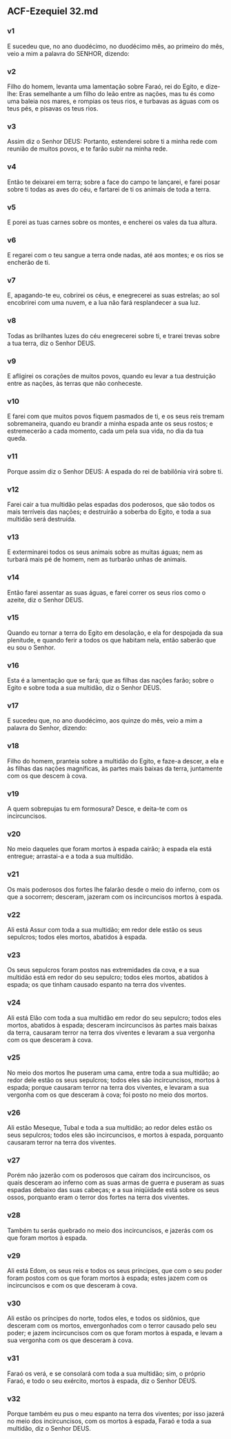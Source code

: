 ## ACF-Ezequiel 32.md
### v1
 E sucedeu que, no ano duodécimo, no duodécimo mês, ao primeiro do mês, veio a mim a palavra do SENHOR, dizendo:
### v2
 Filho do homem, levanta uma lamentação sobre Faraó, rei do Egito, e dize-lhe: Eras semelhante a um filho do leão entre as nações, mas tu és como uma baleia nos mares, e rompias os teus rios, e turbavas as águas com os teus pés, e pisavas os teus rios.
### v3
 Assim diz o Senhor DEUS: Portanto, estenderei sobre ti a minha rede com reunião de muitos povos, e te farão subir na minha rede.
### v4
 Então te deixarei em terra; sobre a face do campo te lançarei, e farei posar sobre ti todas as aves do céu, e fartarei de ti os animais de toda a terra.
### v5
 E porei as tuas carnes sobre os montes, e encherei os vales da tua altura.
### v6
 E regarei com o teu sangue a terra onde nadas, até aos montes; e os rios se encherão de ti.
### v7
 E, apagando-te eu, cobrirei os céus, e enegrecerei as suas estrelas; ao sol encobrirei com uma nuvem, e a lua não fará resplandecer a sua luz.
### v8
 Todas as brilhantes luzes do céu enegrecerei sobre ti, e trarei trevas sobre a tua terra, diz o Senhor DEUS.
### v9
 E afligirei os corações de muitos povos, quando eu levar a tua destruição entre as nações, às terras que não conheceste.
### v10
 E farei com que muitos povos fiquem pasmados de ti, e os seus reis tremam sobremaneira, quando eu brandir a minha espada ante os seus rostos; e estremecerão a cada momento, cada um pela sua vida, no dia da tua queda.
### v11
 Porque assim diz o Senhor DEUS: A espada do rei de babilônia virá sobre ti.
### v12
 Farei cair a tua multidão pelas espadas dos poderosos, que são todos os mais terríveis das nações; e destruirão a soberba do Egito, e toda a sua multidão será destruída.
### v13
 E exterminarei todos os seus animais sobre as muitas águas; nem as turbará mais pé de homem, nem as turbarão unhas de animais.
### v14
 Então farei assentar as suas águas, e farei correr os seus rios como o azeite, diz o Senhor DEUS.
### v15
 Quando eu tornar a terra do Egito em desolação, e ela for despojada da sua plenitude, e quando ferir a todos os que habitam nela, então saberão que eu sou o Senhor.
### v16
 Esta é a lamentação que se fará; que as filhas das nações farão; sobre o Egito e sobre toda a sua multidão, diz o Senhor DEUS.
### v17
 E sucedeu que, no ano duodécimo, aos quinze do mês, veio a mim a palavra do Senhor, dizendo:
### v18
 Filho do homem, pranteia sobre a multidão do Egito, e faze-a descer, a ela e às filhas das nações magníficas, às partes mais baixas da terra, juntamente com os que descem à cova.
### v19
 A quem sobrepujas tu em formosura? Desce, e deita-te com os incircuncisos.
### v20
 No meio daqueles que foram mortos à espada cairão; à espada ela está entregue; arrastai-a e a toda a sua multidão.
### v21
 Os mais poderosos dos fortes lhe falarão desde o meio do inferno, com os que a socorrem; desceram, jazeram com os incircuncisos mortos à espada.
### v22
 Ali está Assur com toda a sua multidão; em redor dele estão os seus sepulcros; todos eles mortos, abatidos à espada.
### v23
 Os seus sepulcros foram postos nas extremidades da cova, e a sua multidão está em redor do seu sepulcro; todos eles mortos, abatidos à espada; os que tinham causado espanto na terra dos viventes.
### v24
 Ali está Elão com toda a sua multidão em redor do seu sepulcro; todos eles mortos, abatidos à espada; desceram incircuncisos às partes mais baixas da terra, causaram terror na terra dos viventes e levaram a sua vergonha com os que desceram à cova.
### v25
 No meio dos mortos lhe puseram uma cama, entre toda a sua multidão; ao redor dele estão os seus sepulcros; todos eles são incircuncisos, mortos à espada; porque causaram terror na terra dos viventes, e levaram a sua vergonha com os que desceram à cova; foi posto no meio dos mortos.
### v26
 Ali estão Meseque, Tubal e toda a sua multidão; ao redor deles estão os seus sepulcros; todos eles são incircuncisos, e mortos à espada, porquanto causaram terror na terra dos viventes.
### v27
 Porém não jazerão com os poderosos que caíram dos incircuncisos, os quais desceram ao inferno com as suas armas de guerra e puseram as suas espadas debaixo das suas cabeças; e a sua iniqüidade está sobre os seus ossos, porquanto eram o terror dos fortes na terra dos viventes.
### v28
 Também tu serás quebrado no meio dos incircuncisos, e jazerás com os que foram mortos à espada.
### v29
 Ali está Edom, os seus reis e todos os seus príncipes, que com o seu poder foram postos com os que foram mortos à espada; estes jazem com os incircuncisos e com os que desceram à cova.
### v30
 Ali estão os príncipes do norte, todos eles, e todos os sidônios, que desceram com os mortos, envergonhados com o terror causado pelo seu poder; e jazem incircuncisos com os que foram mortos à espada, e levam a sua vergonha com os que desceram à cova.
### v31
 Faraó os verá, e se consolará com toda a sua multidão; sim, o próprio Faraó, e todo o seu exército, mortos à espada, diz o Senhor DEUS.
### v32
 Porque também eu pus o meu espanto na terra dos viventes; por isso jazerá no meio dos incircuncisos, com os mortos à espada, Faraó e toda a sua multidão, diz o Senhor DEUS.
